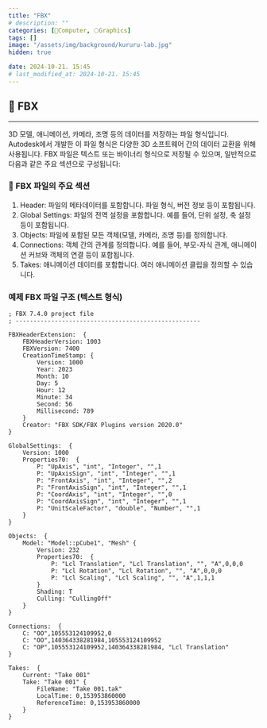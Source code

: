 ```yaml
---
title: "FBX"
# description: ""
categories: [💫Computer, 🌕Graphics]
tags: []
image: "/assets/img/background/kururu-lab.jpg"
hidden: true

date: 2024-10-21. 15:45
# last_modified_at: 2024-10-21. 15:45
---
```


## 💫 FBX

---

3D 모델, 애니메이션, 카메라, 조명 등의 데이터를 저장하는 파일 형식입니다. Autodesk에서 개발한 이 파일 형식은 다양한 3D 소프트웨어 간의 데이터 교환을 위해 사용됩니다. FBX 파일은 텍스트 또는 바이너리 형식으로 저장될 수 있으며, 일반적으로 다음과 같은 주요 섹션으로 구성됩니다:

### 🫧 FBX 파일의 주요 섹션

1. Header: 파일의 메타데이터를 포함합니다. 파일 형식, 버전 정보 등이 포함됩니다.
2. Global Settings: 파일의 전역 설정을 포함합니다. 예를 들어, 단위 설정, 축 설정 등이 포함됩니다.
3. Objects: 파일에 포함된 모든 객체(모델, 카메라, 조명 등)를 정의합니다.
4. Connections: 객체 간의 관계를 정의합니다. 예를 들어, 부모-자식 관계, 애니메이션 커브와 객체의 연결 등이 포함됩니다.
5. Takes: 애니메이션 데이터를 포함합니다. 여러 애니메이션 클립을 정의할 수 있습니다.

### 예제 FBX 파일 구조 (텍스트 형식)

```fbx
; FBX 7.4.0 project file
; ----------------------------------------------------

FBXHeaderExtension:  {
    FBXHeaderVersion: 1003
    FBXVersion: 7400
    CreationTimeStamp: {
        Version: 1000
        Year: 2023
        Month: 10
        Day: 5
        Hour: 12
        Minute: 34
        Second: 56
        Millisecond: 789
    }
    Creator: "FBX SDK/FBX Plugins version 2020.0"
}

GlobalSettings:  {
    Version: 1000
    Properties70:  {
        P: "UpAxis", "int", "Integer", "",1
        P: "UpAxisSign", "int", "Integer", "",1
        P: "FrontAxis", "int", "Integer", "",2
        P: "FrontAxisSign", "int", "Integer", "",1
        P: "CoordAxis", "int", "Integer", "",0
        P: "CoordAxisSign", "int", "Integer", "",1
        P: "UnitScaleFactor", "double", "Number", "",1
    }
}

Objects:  {
    Model: "Model::pCube1", "Mesh" {
        Version: 232
        Properties70:  {
            P: "Lcl Translation", "Lcl Translation", "", "A",0,0,0
            P: "Lcl Rotation", "Lcl Rotation", "", "A",0,0,0
            P: "Lcl Scaling", "Lcl Scaling", "", "A",1,1,1
        }
        Shading: T
        Culling: "CullingOff"
    }
}

Connections:  {
    C: "OO",105553124109952,0
    C: "OO",140364338281984,105553124109952
    C: "OP",105553124109952,140364338281984, "Lcl Translation"
}

Takes:  {
    Current: "Take 001"
    Take: "Take 001" {
        FileName: "Take 001.tak"
        LocalTime: 0,153953860000
        ReferenceTime: 0,153953860000
    }
}
```
